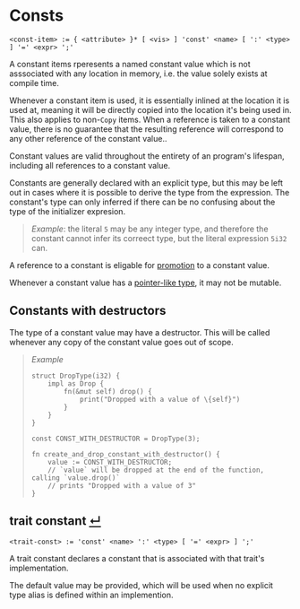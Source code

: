 # Consts
```
<const-item> := { <attribute> }* [ <vis> ] 'const' <name> [ ':' <type> ] '=' <expr> ';'
```

A constant items rperesents a named constant value which is not asssociated with any location in memory, i.e. the value solely exists at compile time.

Whenever a constant item is used, it is essentially inlined at the location it is used at, meaning it will be directly copied into the location it's being used in.
This also applies to non-`Copy` items.
When a reference is taken to a constant value, there is no guarantee that the resulting reference will correspond to any other reference of the constant value..

Constant values are valid throughout the entirety of an program's lifespan, including all references to a constant value.

Constants are generally declared with an explicit type, but this may be left out in cases where it is possible to derive the type from the expression.
The constant's type can only inferred if there can be no confusing about the type of the initializer expresion.

> _Example_: the literal `5` may be any integer type, and therefore the constant cannot infer its correect type, but the literal expression `5i32` can.

A reference to a constant is eligable for [promotion] to a constant value.

Whenever a constant value has a [pointer-like type], it may not be mutable.

## Constants with destructors

The type of a constant value may have a destructor.
This will be called whenever any copy of the constant value goes out of scope.

> _Example_
> ```
> struct DropType(i32) {
>     impl as Drop {
>         fn(&mut self) drop() {
>             print("Dropped with a value of \{self}")
>         }
>     }
> }
> 
> const CONST_WITH_DESTRUCTOR = DropType(3);
> 
> fn create_and_drop_constant_with_destructor() {
>     value := CONST_WITH_DESTRUCTOR;
>     // `value` will be dropped at the end of the function, calling `value.drop()`
>     // prints "Dropped with a value of 3"
> }
> ```

## trait constant [↵](#const-item)
```
<trait-const> := 'const' <name> ':' <type> [ '=' <expr> ] ';'
```

A trait constant declares a constant that is associated with that trait's implementation.

The default value may be provided, which will be used when no explicit type alias is defined within an implemention.


[const functions]:     ./functions.md#const-functions-
[block expressions]:   ../expressions/block-expressions.md
[calls]:               ../expressions/call-expressions.md
[literal expression]:  ../expressions/literal-expressions.md
[operator expression]: ../expressions/operator-expressions.md
[promotion]:           ../type-system/destructors.md#constant-promotion-
[pointer-like type]:   ../type-system/types/pointer-like-types.md
